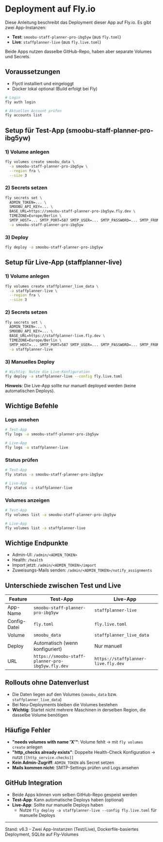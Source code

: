 # Deployment auf Fly.io

Diese Anleitung beschreibt das Deployment dieser App auf Fly.io. Es gibt zwei App-Instanzen:
- **Test**: `smoobu-staff-planner-pro-ibg5yw` (aus `fly.toml`)
- **Live**: `staffplanner-live` (aus `fly.live.toml`)

Beide Apps nutzen dasselbe GitHub-Repo, haben aber separate Volumes und Secrets.

## Voraussetzungen
- Flyctl installiert und eingeloggt
- Docker lokal optional (Build erfolgt bei Fly)

```bash
# Login
fly auth login

# Aktuellen Account prüfen
fly accounts list
```

## Setup für Test-App (smoobu-staff-planner-pro-ibg5yw)

### 1) Volume anlegen
```bash
fly volumes create smoobu_data \
  -a smoobu-staff-planner-pro-ibg5yw \
  --region fra \
  --size 3
```

### 2) Secrets setzen
```bash
fly secrets set \
  ADMIN_TOKEN=... \
  SMOOBU_API_KEY=... \
  BASE_URL=https://smoobu-staff-planner-pro-ibg5yw.fly.dev \
  TIMEZONE=Europe/Berlin \
  SMTP_HOST=... SMTP_PORT=587 SMTP_USER=... SMTP_PASSWORD=... SMTP_FROM=... \
  -a smoobu-staff-planner-pro-ibg5yw
```

### 3) Deploy
```bash
fly deploy -a smoobu-staff-planner-pro-ibg5yw
```

## Setup für Live-App (staffplanner-live)

### 1) Volume anlegen
```bash
fly volumes create staffplanner_live_data \
  -a staffplanner-live \
  --region fra \
  --size 3
```

### 2) Secrets setzen
```bash
fly secrets set \
  ADMIN_TOKEN=... \
  SMOOBU_API_KEY=... \
  BASE_URL=https://staffplanner-live.fly.dev \
  TIMEZONE=Europe/Berlin \
  SMTP_HOST=... SMTP_PORT=587 SMTP_USER=... SMTP_PASSWORD=... SMTP_FROM=... \
  -a staffplanner-live
```

### 3) Manuelles Deploy
```bash
# Wichtig: Nutze die Live-Konfiguration
fly deploy -a staffplanner-live --config fly.live.toml
```

**Hinweis**: Die Live-App sollte nur manuell deployed werden (keine automatischen Deploys).

## Wichtige Befehle

### Logs ansehen
```bash
# Test-App
fly logs -a smoobu-staff-planner-pro-ibg5yw

# Live-App
fly logs -a staffplanner-live
```

### Status prüfen
```bash
# Test-App
fly status -a smoobu-staff-planner-pro-ibg5yw

# Live-App
fly status -a staffplanner-live
```

### Volumes anzeigen
```bash
# Test-App
fly volumes list -a smoobu-staff-planner-pro-ibg5yw

# Live-App
fly volumes list -a staffplanner-live
```

## Wichtige Endpunkte
- Admin-UI: `/admin/<ADMIN_TOKEN>`
- Health: `/health`
- Import jetzt: `/admin/<ADMIN_TOKEN>/import`
- Zuweisungs-Mails senden: `/admin/<ADMIN_TOKEN>/notify_assignments`

## Unterschiede zwischen Test und Live

| Feature | Test-App | Live-App |
|---------|----------|----------|
| App-Name | `smoobu-staff-planner-pro-ibg5yw` | `staffplanner-live` |
| Config-Datei | `fly.toml` | `fly.live.toml` |
| Volume | `smoobu_data` | `staffplanner_live_data` |
| Deploy | Automatisch (wenn konfiguriert) | Nur manuell |
| URL | `https://smoobu-staff-planner-pro-ibg5yw.fly.dev` | `https://staffplanner-live.fly.dev` |

## Rollouts ohne Datenverlust
- Die Daten liegen auf den Volumes (`smoobu_data` bzw. `staffplanner_live_data`)
- Bei Neu-Deployments bleiben die Volumes bestehen
- **Wichtig**: Startet nicht mehrere Maschinen in derselben Region, die dasselbe Volume benötigen

## Häufige Fehler
- **"needs volumes with name 'X'"**: Volume fehlt → mit `fly volumes create` anlegen
- **"http_checks already exists"**: Doppelte Health-Check Konfiguration → nutzt `[[http_service.checks]]`
- **Kein Admin-Zugriff**: `ADMIN_TOKEN` als Secret setzen
- **Mails kommen nicht**: SMTP-Settings prüfen und Logs ansehen

## GitHub Integration
- Beide Apps können vom selben GitHub-Repo gespeist werden
- **Test-App**: Kann automatische Deploys haben (optional)
- **Live-App**: Sollte nur manuelle Deploys haben
  - Nutze `fly deploy -a staffplanner-live --config fly.live.toml` für manuelle Deploys

---
Stand: v6.3 – Zwei App-Instanzen (Test/Live), Dockerfile-basiertes Deployment, SQLite auf Fly-Volumes
